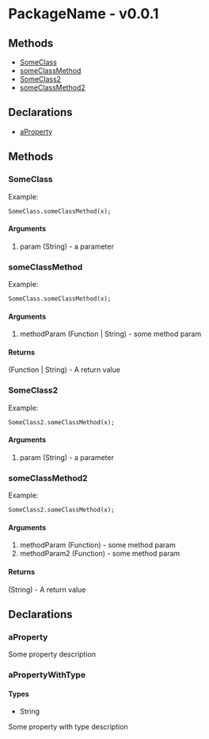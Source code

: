 # PackageName - v0.0.1

## Methods

* [SomeClass][0]
* [someClassMethod][1]
* [SomeClass2][2]
* [someClassMethod2][3]

## Declarations

* [aProperty][4]

## Methods

### SomeClass

Example:

    SomeClass.someClassMethod(x);
    

#### Arguments

1. param (String) - a parameter

### someClassMethod

Example:

    SomeClass.someClassMethod(x);
    

#### Arguments

1. methodParam (Function | String) - some method param

#### Returns  
  
(Function | String) - A return value

### SomeClass2

Example:

    SomeClass2.someClassMethod(x);
    

#### Arguments

1. param (String) - a parameter

### someClassMethod2

Example:

    SomeClass2.someClassMethod(x);
    

#### Arguments

1. methodParam (Function) - some method param
2. methodParam2 (Function) - some method param

#### Returns  
  
(String) - A return value

## Declarations

### aProperty

Some property description

### aPropertyWithType

#### Types

  * String

Some property with type description


[0]: #someclass
[1]: #someclassmethod
[2]: #someclass2
[3]: #someclassmethod2
[4]: #aproperty